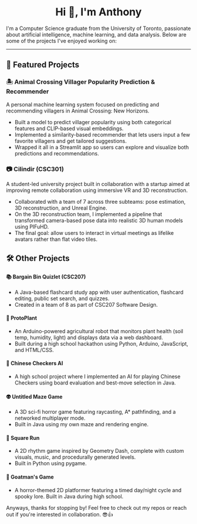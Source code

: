 <h1 align="center">Hi 👋, I'm Anthony</h1>

I'm a Computer Science graduate from the University of Toronto, passionate about artificial intelligence, machine learning, and data analysis. Below are some of the projects I've enjoyed working on:

---

## 🌟 Featured Projects

### 🏝️ Animal Crossing Villager Popularity Prediction & Recommender
A personal machine learning system focused on predicting and recommending villagers in Animal Crossing: New Horizons.
- Built a model to predict villager popularity using both categorical features and CLIP-based visual embeddings.
- Implemented a similarity-based recommender that lets users input a few favorite villagers and get tailored suggestions.
- Wrapped it all in a Streamlit app so users can explore and visualize both predictions and recommendations.

### 📷 Cilindir (CSC301)
A student-led university project built in collaboration with a startup aimed at improving remote collaboration using immersive VR and 3D reconstruction.
- Collaborated with a team of 7 across three subteams: pose estimation, 3D reconstruction, and Unreal Engine.
- On the 3D reconstruction team, I implemented a pipeline that transformed camera-based pose data into realistic 3D human models using PIFuHD.
- The final goal: allow users to interact in virtual meetings as lifelike avatars rather than flat video tiles.

## 🛠️ Other Projects

#### 📚 Bargain Bin Quizlet (CSC207)
- A Java-based flashcard study app with user authentication, flashcard editing, public set search, and quizzes.  
- Created in a team of 8 as part of CSC207 Software Design.

#### 🌱 ProtoPlant  
- An Arduino-powered agricultural robot that monitors plant health (soil temp, humidity, light) and displays data via a web dashboard.  
- Built during a high school hackathon using Python, Arduino, JavaScript, and HTML/CSS.

#### 🎲 Chinese Checkers AI  
- A high school project where I implemented an AI for playing Chinese Checkers using board evaluation and best-move selection in Java.

#### 👽 Untitled Maze Game  
- A 3D sci-fi horror game featuring raycasting, A* pathfinding, and a networked multiplayer mode.  
- Built in Java using my own maze and rendering engine.

#### 💠 Square Run  
- A 2D rhythm game inspired by Geometry Dash, complete with custom visuals, music, and procedurally generated levels.  
- Built in Python using pygame.

#### 🐐 Goatman's Game  
- A horror-themed 2D platformer featuring a timed day/night cycle and spooky lore. Built in Java during high school.

Anyways, thanks for stopping by! Feel free to check out my repos or reach out if you're interested in collaboration. 😎👍
